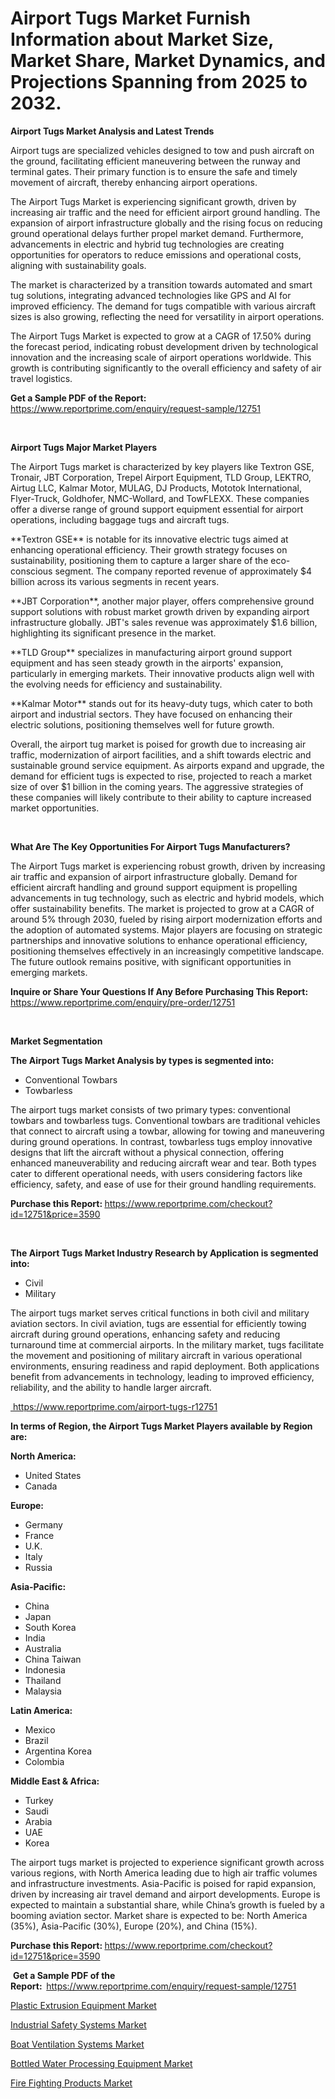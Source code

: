 <p><h1>Airport Tugs Market Furnish Information about Market Size, Market Share, Market Dynamics, and Projections Spanning from 2025 to 2032.</h1></p><p><strong>Airport Tugs Market Analysis and Latest Trends</strong></p>
<p><p>Airport tugs are specialized vehicles designed to tow and push aircraft on the ground, facilitating efficient maneuvering between the runway and terminal gates. Their primary function is to ensure the safe and timely movement of aircraft, thereby enhancing airport operations. </p><p>The Airport Tugs Market is experiencing significant growth, driven by increasing air traffic and the need for efficient airport ground handling. The expansion of airport infrastructure globally and the rising focus on reducing ground operational delays further propel market demand. Furthermore, advancements in electric and hybrid tug technologies are creating opportunities for operators to reduce emissions and operational costs, aligning with sustainability goals.</p><p>The market is characterized by a transition towards automated and smart tug solutions, integrating advanced technologies like GPS and AI for improved efficiency. The demand for tugs compatible with various aircraft sizes is also growing, reflecting the need for versatility in airport operations.</p><p>The Airport Tugs Market is expected to grow at a CAGR of 17.50% during the forecast period, indicating robust development driven by technological innovation and the increasing scale of airport operations worldwide. This growth is contributing significantly to the overall efficiency and safety of air travel logistics.</p></p>
<p><strong>Get a Sample PDF of the Report:&nbsp;</strong> <a href="https://www.reportprime.com/enquiry/request-sample/12751?utm_campaign=2012&utm_medium=2&utm_source=Github&utm_content=ia&utm_term=19032025&utm_id=airport-tugs">https://www.reportprime.com/enquiry/request-sample/12751</a></p>
<p>&nbsp;</p>
<p><strong>Airport Tugs Major Market Players</strong></p>
<p><p>The Airport Tugs market is characterized by key players like Textron GSE, Tronair, JBT Corporation, Trepel Airport Equipment, TLD Group, LEKTRO, Airtug LLC, Kalmar Motor, MULAG, DJ Products, Mototok International, Flyer-Truck, Goldhofer, NMC-Wollard, and TowFLEXX. These companies offer a diverse range of ground support equipment essential for airport operations, including baggage tugs and aircraft tugs.</p><p>**Textron GSE** is notable for its innovative electric tugs aimed at enhancing operational efficiency. Their growth strategy focuses on sustainability, positioning them to capture a larger share of the eco-conscious segment. The company reported revenue of approximately $4 billion across its various segments in recent years.</p><p>**JBT Corporation**, another major player, offers comprehensive ground support solutions with robust market growth driven by expanding airport infrastructure globally. JBT's sales revenue was approximately $1.6 billion, highlighting its significant presence in the market.</p><p>**TLD Group** specializes in manufacturing airport ground support equipment and has seen steady growth in the airports' expansion, particularly in emerging markets. Their innovative products align well with the evolving needs for efficiency and sustainability.</p><p>**Kalmar Motor** stands out for its heavy-duty tugs, which cater to both airport and industrial sectors. They have focused on enhancing their electric solutions, positioning themselves well for future growth. </p><p>Overall, the airport tug market is poised for growth due to increasing air traffic, modernization of airport facilities, and a shift towards electric and sustainable ground service equipment. As airports expand and upgrade, the demand for efficient tugs is expected to rise, projected to reach a market size of over $1 billion in the coming years. The aggressive strategies of these companies will likely contribute to their ability to capture increased market opportunities.</p></p>
<p>&nbsp;</p>
<p><strong>What Are The Key Opportunities For Airport Tugs Manufacturers?</strong></p>
<p><p>The Airport Tugs market is experiencing robust growth, driven by increasing air traffic and expansion of airport infrastructure globally. Demand for efficient aircraft handling and ground support equipment is propelling advancements in tug technology, such as electric and hybrid models, which offer sustainability benefits. The market is projected to grow at a CAGR of around 5% through 2030, fueled by rising airport modernization efforts and the adoption of automated systems. Major players are focusing on strategic partnerships and innovative solutions to enhance operational efficiency, positioning themselves effectively in an increasingly competitive landscape. The future outlook remains positive, with significant opportunities in emerging markets.</p></p>
<p><strong>Inquire or Share Your Questions If Any Before Purchasing This Report:</strong> <a href="https://www.reportprime.com/enquiry/pre-order/12751?utm_campaign=2012&utm_medium=2&utm_source=Github&utm_content=ia&utm_term=19032025&utm_id=airport-tugs">https://www.reportprime.com/enquiry/pre-order/12751</a></p>
<p>&nbsp;</p>
<p><strong>Market Segmentation</strong></p>
<p><strong>The Airport Tugs Market Analysis by types is segmented into:</strong></p>
<p><ul><li>Conventional Towbars</li><li>Towbarless</li></ul></p>
<p><p>The airport tugs market consists of two primary types: conventional towbars and towbarless tugs. Conventional towbars are traditional vehicles that connect to aircraft using a towbar, allowing for towing and maneuvering during ground operations. In contrast, towbarless tugs employ innovative designs that lift the aircraft without a physical connection, offering enhanced maneuverability and reducing aircraft wear and tear. Both types cater to different operational needs, with users considering factors like efficiency, safety, and ease of use for their ground handling requirements.</p></p>
<p><strong>Purchase this Report:&nbsp;</strong><a href="https://www.reportprime.com/checkout?id=12751&price=3590&utm_campaign=2012&utm_medium=2&utm_source=Github&utm_content=ia&utm_term=19032025&utm_id=airport-tugs">https://www.reportprime.com/checkout?id=12751&price=3590</a></p>
<p>&nbsp;</p>
<p><strong>The Airport Tugs Market Industry Research by Application is segmented into:</strong></p>
<p><ul><li>Civil</li><li>Military</li></ul></p>
<p><p>The airport tugs market serves critical functions in both civil and military aviation sectors. In civil aviation, tugs are essential for efficiently towing aircraft during ground operations, enhancing safety and reducing turnaround time at commercial airports. In the military market, tugs facilitate the movement and positioning of military aircraft in various operational environments, ensuring readiness and rapid deployment. Both applications benefit from advancements in technology, leading to improved efficiency, reliability, and the ability to handle larger aircraft.</p></p>
<p><a href="https://www.reportprime.com/airport-tugs-r12751?utm_campaign=2012&utm_medium=2&utm_source=Github&utm_content=ia&utm_term=19032025&utm_id=airport-tugs">&nbsp;https://www.reportprime.com/airport-tugs-r12751</a></p>
<p><strong>In terms of Region, the Airport Tugs Market Players available by Region are:</strong></p>
<p>
    <p> <strong> North America: </strong>
        <ul>
            <li>United States</li>
            <li>Canada</li>
        </ul>
        </p> 
    <p> <strong> Europe: </strong>
        <ul>
            <li>Germany</li>
            <li>France</li>
            <li>U.K.</li>
            <li>Italy</li>
            <li>Russia</li>
        </ul>
        </p> 
    <p> <strong> Asia-Pacific: </strong>
        <ul>
            <li>China</li>
            <li>Japan</li>
            <li>South Korea</li>
            <li>India</li>
            <li>Australia</li>
            <li>China Taiwan</li>
            <li>Indonesia</li>
            <li>Thailand</li>
            <li>Malaysia</li>
        </ul>
        </p> 
    <p> <strong> Latin America: </strong>
        <ul>
            <li>Mexico</li>
            <li>Brazil</li>
            <li>Argentina Korea</li>
            <li>Colombia</li>
        </ul>
        </p> 
    <p> <strong> Middle East & Africa: </strong>
        <ul>
            <li>Turkey</li>
            <li>Saudi</li>
            <li>Arabia</li>
            <li>UAE</li>
            <li>Korea</li>
        </ul>
    </p>
    </p>
<p><p>The airport tugs market is projected to experience significant growth across various regions, with North America leading due to high air traffic volumes and infrastructure investments. Asia-Pacific is poised for rapid expansion, driven by increasing air travel demand and airport developments. Europe is expected to maintain a substantial share, while China’s growth is fueled by a booming aviation sector. Market share is expected to be: North America (35%), Asia-Pacific (30%), Europe (20%), and China (15%).</p></p>
<p><strong>Purchase this Report: </strong><a href="https://www.reportprime.com/checkout?id=12751&price=3590&utm_campaign=2012&utm_medium=2&utm_source=Github&utm_content=ia&utm_term=19032025&utm_id=airport-tugs">https://www.reportprime.com/checkout?id=12751&price=3590</a></p>
<p>&nbsp;<strong>Get a Sample PDF of the Report:&nbsp;&nbsp;</strong><a href="https://www.reportprime.com/enquiry/request-sample/12751?utm_campaign=2012&utm_medium=2&utm_source=Github&utm_content=ia&utm_term=19032025&utm_id=airport-tugs">https://www.reportprime.com/enquiry/request-sample/12751</a></p>
<p><strong></strong></p>
<p><p><a href="https://github.com/shongranch73/Market-Research-Report-List-1/blob/main/plastic-extrusion-equipment-market.md?utm_campaign=2012&utm_medium=2&utm_source=Github&utm_content=ia&utm_term=19032025&utm_id=airport-tugs">Plastic Extrusion Equipment Market</a></p><p><a href="https://github.com/gierlravasty/Market-Research-Report-List-1/blob/main/industrial-safety-systems-market.md?utm_campaign=2012&utm_medium=2&utm_source=Github&utm_content=ia&utm_term=19032025&utm_id=airport-tugs">Industrial Safety Systems Market</a></p><p><a href="https://github.com/bordzjisela/Market-Research-Report-List-1/blob/main/boat-ventilation-systems-market.md?utm_campaign=2012&utm_medium=2&utm_source=Github&utm_content=ia&utm_term=19032025&utm_id=airport-tugs">Boat Ventilation Systems Market</a></p><p><a href="https://github.com/sakourkishev/Market-Research-Report-List-1/blob/main/bottled-water-processing-equipment-market.md?utm_campaign=2012&utm_medium=2&utm_source=Github&utm_content=ia&utm_term=19032025&utm_id=airport-tugs">Bottled Water Processing Equipment Market</a></p><p><a href="https://github.com/amourdeeks8j/Market-Research-Report-List-1/blob/main/fire-fighting-products-market.md?utm_campaign=2012&utm_medium=2&utm_source=Github&utm_content=ia&utm_term=19032025&utm_id=airport-tugs">Fire Fighting Products Market</a></p></p>